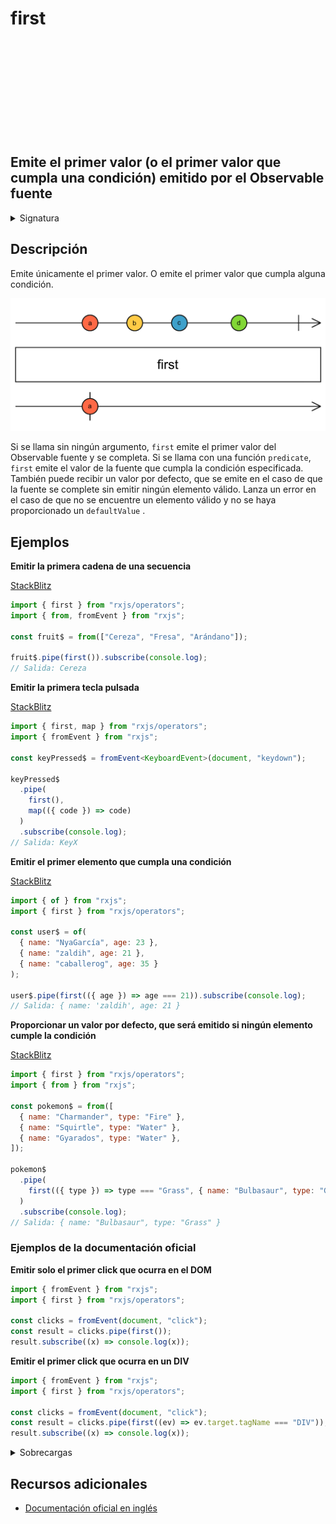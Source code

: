 <div class="page-heading">

# first

<a target="_blank" href="https://github.com/ReactiveX/rxjs/blob/master/src/internal/operators/first.ts">
<svg>
  <use xlink:href="/assets/icons/github.svg#github"></use>
</svg>
</a>
</div>

<h2 class="subtitle"> Emite el primer valor (o el primer valor que cumpla una condición) emitido por el Observable fuente
</h2>

<details>
<summary>Signatura</summary>

### Firma

`first<T, D>(predicate?: (value: T, index: number, source: Observable<T>) => boolean, defaultValue?: D): OperatorFunction<T, T | D>`

### Parámetros

<table>
<tr><td>predicate</td><td>Opcional. El valor por defecto es <code>undefined</code>.
Una función opcional que aplicar a cada elemento para comprobar si cumple o no una condición.</td></tr>
<tr><td>defaultValue</td><td>Opcional. El valor por defecto es <code>undefined</code>.
El valor por defecto que se emitirá en el caso de que no se encuentre ningún elemento válido.</td></tr>
</table>

### Retorna

`OperatorFunction<T, T | D>`: Un Observable del primer elemento que cumpla la condición especificada.

### Lanza

`EmptyError`: Lanza un `EmptyError` si el Observable se completa sin emitir ninguna notificación `next`.

</details>

## Descripción

Emite únicamente el primer valor. O emite el primer valor que cumpla alguna condición.

<img src="assets/images/marble-diagrams/filtering/first.png" alt="Diagrama de canicas del operador first">

Si se llama sin ningún argumento, `first` emite el primer valor del Observable fuente y se completa. Si se llama con una función `predicate`, `first` emite el valor de la fuente que cumpla la condición especificada. También puede recibir un valor por defecto, que se emite en el caso de que la fuente se complete sin emitir ningún elemento válido.
Lanza un error en el caso de que no se encuentre un elemento válido y no se haya proporcionado un `defaultValue` .

## Ejemplos

**Emitir la primera cadena de una secuencia**

<a target="_blank" href="https://stackblitz.com/edit/rxjs-first-1?file=index.ts">StackBlitz</a>

```javascript
import { first } from "rxjs/operators";
import { from, fromEvent } from "rxjs";

const fruit$ = from(["Cereza", "Fresa", "Arándano"]);

fruit$.pipe(first()).subscribe(console.log);
// Salida: Cereza
```

**Emitir la primera tecla pulsada**

<a target="_blank" href="https://stackblitz.com/edit/rxjs-rxjs-first-2?file=index.ts">StackBlitz</a>

```typescript
import { first, map } from "rxjs/operators";
import { fromEvent } from "rxjs";

const keyPressed$ = fromEvent<KeyboardEvent>(document, "keydown");

keyPressed$
  .pipe(
    first(),
    map(({ code }) => code)
  )
  .subscribe(console.log);
// Salida: KeyX
```

**Emitir el primer elemento que cumpla una condición**

<a target="_blank" href="https://stackblitz.com/edit/rxjs-first-3?file=index.ts">StackBlitz</a>

```javascript
import { of } from "rxjs";
import { first } from "rxjs/operators";

const user$ = of(
  { name: "NyaGarcía", age: 23 },
  { name: "zaldih", age: 21 },
  { name: "caballerog", age: 35 }
);

user$.pipe(first(({ age }) => age === 21)).subscribe(console.log);
// Salida: { name: 'zaldih', age: 21 }
```

**Proporcionar un valor por defecto, que será emitido si ningún elemento cumple la condición**

<a target="_blank" href="https://stackblitz.com/edit/rxjs-first-4?file=index.ts">StackBlitz</a>

```javascript
import { first } from "rxjs/operators";
import { from } from "rxjs";

const pokemon$ = from([
  { name: "Charmander", type: "Fire" },
  { name: "Squirtle", type: "Water" },
  { name: "Gyarados", type: "Water" },
]);

pokemon$
  .pipe(
    first(({ type }) => type === "Grass", { name: "Bulbasaur", type: "Grass" })
  )
  .subscribe(console.log);
// Salida: { name: "Bulbasaur", type: "Grass" }
```

### Ejemplos de la documentación oficial

**Emitir solo el primer click que ocurra en el DOM**

```javascript
import { fromEvent } from "rxjs";
import { first } from "rxjs/operators";

const clicks = fromEvent(document, "click");
const result = clicks.pipe(first());
result.subscribe((x) => console.log(x));
```

**Emitir el primer click que ocurra en un DIV**

```javascript
import { fromEvent } from "rxjs";
import { first } from "rxjs/operators";

const clicks = fromEvent(document, "click");
const result = clicks.pipe(first((ev) => ev.target.tagName === "DIV"));
result.subscribe((x) => console.log(x));
```

<details>
<summary>Sobrecargas</summary>
<div class="overload-container">

<div class="overload-section">

### Firma

`first(predicate?: null, defaultValue?: D): OperatorFunction<T, T | D>`

### Parameters

<table>
<tr><td>predicate</td><td>Opcional. El valor por defecto es <code>undefined</code>.
Tipo: <code>null</code>.</td></tr>
<tr><td>defaultValue</td><td>Opcional. El valor por defecto es <code>undefined</code>.
Tipo: <code>D</code>.</td></tr>
</table>

### Retorna

`OperatorFunction<T, T | D>`

</div>

<div class="overload-section">

### Firma

`first(predicate: (value: T, index: number, source: Observable<T>) => value is S, defaultValue?: S): OperatorFunction<T, S>`

### Parameters

<table>
<tr><td>predicate</td><td>Tipo: <code>(value: T, index: number, source: Observable) => value is S</code>.</td></tr>
<tr><td>defaultValue</td><td>Opcional. El valor por defecto es <code>undefined</code>.
Tipo: <code>S</code>.</td></tr>
</table>

### Retorna

`OperatorFunction<T, S>`

</div>

<div class="overload-section">

### Firma

`first(predicate: (value: T, index: number, source: Observable<T>) => boolean, defaultValue?: D): OperatorFunction<T, T | D>`

### Parameters

<table>
<tr><td>predicate</td><td>Tipo: <code>(value: T, index: number, source: Observable) => boolean</code>.</td></tr>
<tr><td>defaultValue</td><td>Opcional. El valor por defecto es <code>undefined</code>.
Tipo: <code>D</code>.</td></tr>
</table>

### Retorna

`OperatorFunction<T, T | D>`

</div>

</div>
</details>

## Recursos adicionales

- [Documentación oficial en inglés](https://rxjs-dev.firebaseapp.com/api/operators/first)
